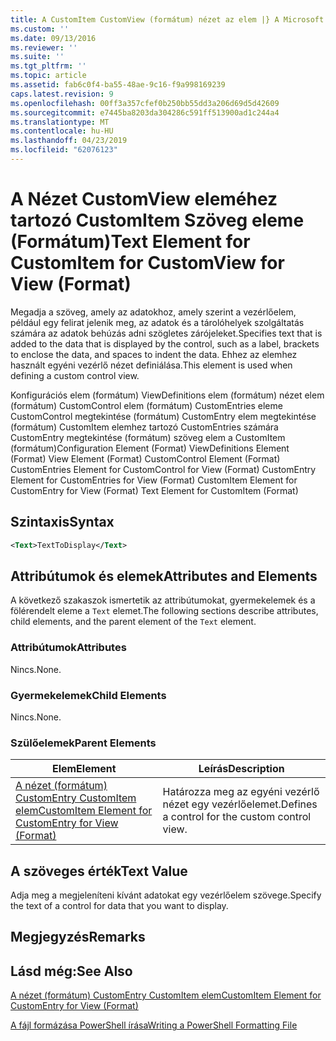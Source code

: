 ```yaml
---
title: A CustomItem CustomView (formátum) nézet az elem |} A Microsoft Docs
ms.custom: ''
ms.date: 09/13/2016
ms.reviewer: ''
ms.suite: ''
ms.tgt_pltfrm: ''
ms.topic: article
ms.assetid: fab6c0f4-ba55-48ae-9c16-f9a998169239
caps.latest.revision: 9
ms.openlocfilehash: 00ff3a357cfef0b250bb55dd3a206d69d5d42609
ms.sourcegitcommit: e7445ba8203da304286c591ff513900ad1c244a4
ms.translationtype: MT
ms.contentlocale: hu-HU
ms.lasthandoff: 04/23/2019
ms.locfileid: "62076123"
---
```

# <a name="text-element-for-customitem-for-customview-for-view-format"></a><span data-ttu-id="b642a-102">A Nézet CustomView eleméhez tartozó CustomItem Szöveg eleme (Formátum)</span><span class="sxs-lookup"><span data-stu-id="b642a-102">Text Element for CustomItem for CustomView for View (Format)</span></span>

<span data-ttu-id="b642a-103">Megadja a szöveg, amely az adatokhoz, amely szerint a vezérlőelem, például egy felirat jelenik meg, az adatok és a tárolóhelyek szolgáltatás számára az adatok behúzás adni szögletes zárójeleket.</span><span class="sxs-lookup"><span data-stu-id="b642a-103">Specifies text that is added to the data that is displayed by the control, such as a label, brackets to enclose the data, and spaces to indent the data.</span></span> <span data-ttu-id="b642a-104">Ehhez az elemhez használt egyéni vezérlő nézet definiálása.</span><span class="sxs-lookup"><span data-stu-id="b642a-104">This element is used when defining a custom control view.</span></span>

<span data-ttu-id="b642a-105">Konfigurációs elem (formátum) ViewDefinitions elem (formátum) nézet elem (formátum) CustomControl elem (formátum) CustomEntries eleme CustomControl megtekintése (formátum) CustomEntry elem megtekintése (formátum) CustomItem elemhez tartozó CustomEntries számára CustomEntry megtekintése (formátum) szöveg elem a CustomItem (formátum)</span><span class="sxs-lookup"><span data-stu-id="b642a-105">Configuration Element (Format) ViewDefinitions Element (Format) View Element (Format) CustomControl Element (Format) CustomEntries Element for CustomControl for View (Format) CustomEntry Element for CustomEntries for View (Format) CustomItem Element for CustomEntry for View (Format) Text Element for CustomItem (Format)</span></span>

## <a name="syntax"></a><span data-ttu-id="b642a-106">Szintaxis</span><span class="sxs-lookup"><span data-stu-id="b642a-106">Syntax</span></span>

```xml
<Text>TextToDisplay</Text>
```

## <a name="attributes-and-elements"></a><span data-ttu-id="b642a-107">Attribútumok és elemek</span><span class="sxs-lookup"><span data-stu-id="b642a-107">Attributes and Elements</span></span>

<span data-ttu-id="b642a-108">A következő szakaszok ismertetik az attribútumokat, gyermekelemek és a fölérendelt eleme a `Text` elemet.</span><span class="sxs-lookup"><span data-stu-id="b642a-108">The following sections describe attributes, child elements, and the parent element of the `Text` element.</span></span>

### <a name="attributes"></a><span data-ttu-id="b642a-109">Attribútumok</span><span class="sxs-lookup"><span data-stu-id="b642a-109">Attributes</span></span>

<span data-ttu-id="b642a-110">Nincs.</span><span class="sxs-lookup"><span data-stu-id="b642a-110">None.</span></span>

### <a name="child-elements"></a><span data-ttu-id="b642a-111">Gyermekelemek</span><span class="sxs-lookup"><span data-stu-id="b642a-111">Child Elements</span></span>

<span data-ttu-id="b642a-112">Nincs.</span><span class="sxs-lookup"><span data-stu-id="b642a-112">None.</span></span>

### <a name="parent-elements"></a><span data-ttu-id="b642a-113">Szülőelemek</span><span class="sxs-lookup"><span data-stu-id="b642a-113">Parent Elements</span></span>

|<span data-ttu-id="b642a-114">Elem</span><span class="sxs-lookup"><span data-stu-id="b642a-114">Element</span></span>|<span data-ttu-id="b642a-115">Leírás</span><span class="sxs-lookup"><span data-stu-id="b642a-115">Description</span></span>|
|-------------|-----------------|
|[<span data-ttu-id="b642a-116">A nézet (formátum) CustomEntry CustomItem elem</span><span class="sxs-lookup"><span data-stu-id="b642a-116">CustomItem Element for CustomEntry for View (Format)</span></span>](./customitem-element-for-customentry-for-customcontrol-for-view-format.md)|<span data-ttu-id="b642a-117">Határozza meg az egyéni vezérlő nézet egy vezérlőelemet.</span><span class="sxs-lookup"><span data-stu-id="b642a-117">Defines a control for the custom control view.</span></span>|

## <a name="text-value"></a><span data-ttu-id="b642a-118">A szöveges érték</span><span class="sxs-lookup"><span data-stu-id="b642a-118">Text Value</span></span>

<span data-ttu-id="b642a-119">Adja meg a megjeleníteni kívánt adatokat egy vezérlőelem szövege.</span><span class="sxs-lookup"><span data-stu-id="b642a-119">Specify the text of a control for data that you want to display.</span></span>

## <a name="remarks"></a><span data-ttu-id="b642a-120">Megjegyzés</span><span class="sxs-lookup"><span data-stu-id="b642a-120">Remarks</span></span>

## <a name="see-also"></a><span data-ttu-id="b642a-121">Lásd még:</span><span class="sxs-lookup"><span data-stu-id="b642a-121">See Also</span></span>

[<span data-ttu-id="b642a-122">A nézet (formátum) CustomEntry CustomItem elem</span><span class="sxs-lookup"><span data-stu-id="b642a-122">CustomItem Element for CustomEntry for View (Format)</span></span>](./customitem-element-for-customentry-for-customcontrol-for-view-format.md)

[<span data-ttu-id="b642a-123">A fájl formázása PowerShell írása</span><span class="sxs-lookup"><span data-stu-id="b642a-123">Writing a PowerShell Formatting File</span></span>](./writing-a-powershell-formatting-file.md)
